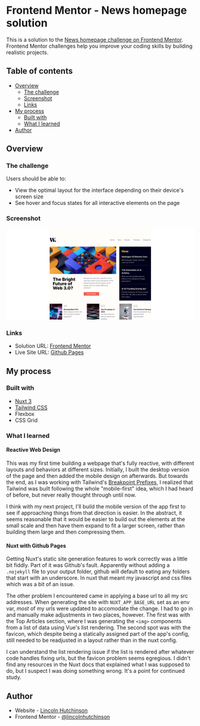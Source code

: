 # Frontend Mentor - News homepage solution

This is a solution to the [News homepage challenge on Frontend Mentor](https://www.frontendmentor.io/challenges/news-homepage-H6SWTa1MFl). Frontend Mentor challenges help you improve your coding skills by building realistic projects.

## Table of contents

- [Overview](#overview)
  - [The challenge](#the-challenge)
  - [Screenshot](#screenshot)
  - [Links](#links)
- [My process](#my-process)
  - [Built with](#built-with)
  - [What I learned](#what-i-learned)
- [Author](#author)

## Overview

### The challenge

Users should be able to:

- View the optimal layout for the interface depending on their device's screen size
- See hover and focus states for all interactive elements on the page

### Screenshot

![](./screenshot.png)

### Links

- Solution URL: [Frontend Mentor](https://www.frontendmentor.io/solutions/responsive-news-homepage-using-nuxtvue-and-tailwind-css-A16y623ZUK)
- Live Site URL: [Github Pages](https://linchutchinson.github.io/fm-news-homepage/)

## My process

### Built with

- [Nuxt 3](https://nuxt.com/)
- [Tailwind CSS](https://tailwindcss.com/)
- Flexbox
- CSS Grid

### What I learned

#### Reactive Web Design

This was my first time building a webpage that's fully reactive, with different layouts and behaviors at different sizes. Initially, I built the desktop version of the page and then added the mobile design on afterwards. But towards the end, as I was working with Tailwind's [Breakpoint Prefixes](https://tailwindcss.com/docs/responsive-design), I realized that Tailwind was built following the whole "mobile-first" idea, which I had heard of before, but never really thought through until now.

I think with my next project, I'll build the mobile version of the app first to see if approaching things from that direction is easier. In the abstract, it seems reasonable that it would be easier to build out the elements at the small scale and then have them expand to fit a larger screen, rather than building them large and then compressing them.

#### Nuxt with Github Pages

Getting Nuxt's static site generation features to work correctly was a little bit fiddly. Part of it was Github's fault. Apparently without adding a `.nojekyll` file to your output folder, github will default to eating any folders that start with an underscore. In nuxt that meant my javascript and css files which was a bit of an issue.

The other problem I encountered came in applying a base url to all my src addresses. When generating the site with `NUXT_APP_BASE_URL` set as an env var, _most_ of my urls were updated to accomodate the change. I had to go in and manually make adjustments in two places, however. The first was with the Top Articles section, where I was generating the `<img>` components from a list of data using Vue's list rendering. The second spot was with the favicon, which despite being a statically assigned part of the app's config, still needed to be readjusted in a layout rather than in the nuxt config.

I can understand the list rendering issue if the list is rendered after whatever code handles fixing urls, but the favicon problem seems egregious. I didn't find any resources in the Nuxt docs that explained what I was supposed to do, but I suspect I was doing something wrong. It's a point for continued study.

## Author

- Website - [Lincoln Hutchinson](https://www.linchutchinson.com)
- Frontend Mentor - [@lincolnhutchinson](https://www.frontendmentor.io/profile/lincolnhutchinson)

